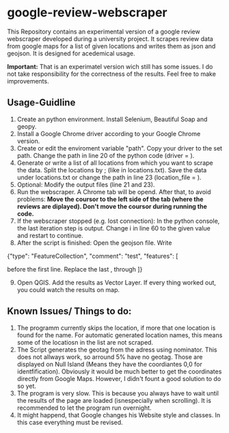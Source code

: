 # google-review-webscraper
This Repository contains an experimental version of a google review webscraper developed during a university project.
It scrapes review data from google maps for a list of given locations and writes them as json and geojson. It is designed for acedemical usage. 

**Important:** That is an experimatel version wich still has some issues. I do not take responsibility for the correctness of the results.
Feel free to make improvements.

## Usage-Guidline

1. Create an python environment. Install Selenium, Beautiful Soap and geopy.
2. Install a Google Chrome driver according to your Google Chrome version.
3. Create or edit the enviroment variable "path". Copy your driver to the set path. Change the path in line 20 of the python code (driver = ).
4. Generate or write a list of all locations from which you want to scrape the data. Split the locations by ; (like in locations.txt). Save the data under locations.txt or change the path in line 23 (location_file = ).
5. Optional: Modify the output files (line 21 and 23).
6. Run the webscraper. A Chrome tab will be opend. After that, to avoid problems: **Move the coursor to the left side of the tab (where the reviews are diplayed). Don't move the coursor during running the code.**
7. If the webscraper stopped (e.g. lost connection): In the python console, the last iteration step is output. Change i in line 60 to the given value and restart to continue.
8. After the script is finished: Open the geojson file. Write 

{"type": "FeatureCollection", "comment": "test", "features": [

before the first line. 
Replace the last , through ]}

9. Open QGIS. Add the results as Vector Layer. If every thing worked out, you could watch the results on map. 

## Known Issues/ Things to do:
1. The programm currently skips the location, if more that one location is found for the name. For automatic generated location names, this means some of the locatiosn in the list are not scraped.
2. The Script generates the geotag from the adress using nominator. This does not allways work, so arround 5% have no geotag. Those are displayed on Null Island (Means they have the coordiantes 0,0 for identfification). Obviously it would be much better to get the coordinates directly from Google Maps. However, I didn't fount a good solution to do so yet. 
3. The program is very slow. This is because you always have to wait until the results of the page are loaded (isnespecially when scrolling). It is recommended to let the program run overnight.
4. It might happend, that Google changes his Website style and classes. In this case everything must be revised.
